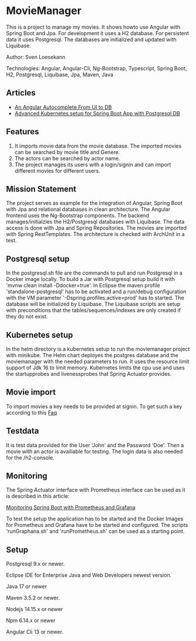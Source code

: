 # MovieManager
This is a project to manage my movies. It shows howto use Angular with Spring Boot and Jpa. For development it uses a H2 database. For persistent data it uses Postgresql. The databases are initialized and updated with Liquibase.

Author: Sven Loesekann

Technologies: Angular, Angular-Cli, Ng-Bootstrap, Typescript, Spring Boot, H2, Postgresql, Liquibase, Jpa, Maven, Java

## Articles
* [An Angular Autocomplete From UI to DB](https://angular2guy.wordpress.com/2021/07/31/an-angular-autocomplete-from-ui-to-db/)
* [Advanced Kubernetes setup for Spring Boot App with Postgresql DB](https://angular2guy.wordpress.com/2021/07/30/advanced-kubernetes-setup-for-spring-boot-app-with-postgresql-db/)

## Features
1. It imports movie data from the movie database. The imported movies can be searched by movie title and Genere. 
2. The actors can be searched by actor name.
3. The project manages its users with a login/signin and can import different movies for different users. 

## Mission Statement
The project serves as example for the integration of Angular, Spring Boot with Jpa and relational databases in clean architecture. The Angular frontend uses the Ng-Bootstrap components. The backend manages/initialzies the H2/Postgresql databases with Liquibase. The data access is done with Jpa and Spring Repositories. The movies are imported with Spring RestTemplates. The architecture is checked with ArchUnit in a test. 

## Postgresql setup
In the postgresql.sh file are the commands to pull and run Postgresql in a Docker image locally. To build a Jar with Postgresql setup build it with 'mvnw clean install -Ddocker=true'. In Eclipse the maven profile 'standalone-postgresql' has to be activated and a run/debug configuration with the VM parameter '-Dspring.profiles.active=prod' has to started. The database will be initialized by Liquibase. The Liquibase scripts are setup with preconditions that the tables/sequences/indexes are only created if they do not exist. 

## Kubernetes setup
In the helm directory is a kubernetes setup to run the moviemanager project with minikube. The Helm chart deployes the postgres database and the moviemanager with the needed parameters to run. It uses the resource limit support of Jdk 16 to limit memory. Kubernetes limits the cpu use and uses the startupprobes and livenessprobes that Spring Actuator provides.

## Movie import
To import movies a key needs to be provided at signin. To get such a key according to this [Faq](https://www.themoviedb.org/faq/api)

## Testdata
It is test data provided for the User 'John' and the Password 'Doe'. Then a movie with an actor is availiable for testing. The login data is also needed for the /h2-console. 

## Monitoring
The Spring Actuator interface with Prometheus interface can be used as it is described in this article: 

[Monitoring Spring Boot with Prometheus and Grafana](https://ordina-jworks.github.io/monitoring/2020/11/16/monitoring-spring-prometheus-grafana.html)

To test the setup the application has to be started and the Docker Images for Prometheus and Grafana have to be started and configured. The scripts 'runGraphana.sh' and 'runPrometheus.sh' can be used as a starting point.

## Setup
Postgresql 9.x or newer.

Eclipse IDE for Enterprise Java and Web Developers newest version.

Java 17 or newer

Maven 3.5.2 or newer.

Nodejs 14.15.x or newer

Npm 6.14.x or newer

Angular Cli 13 or newer.

